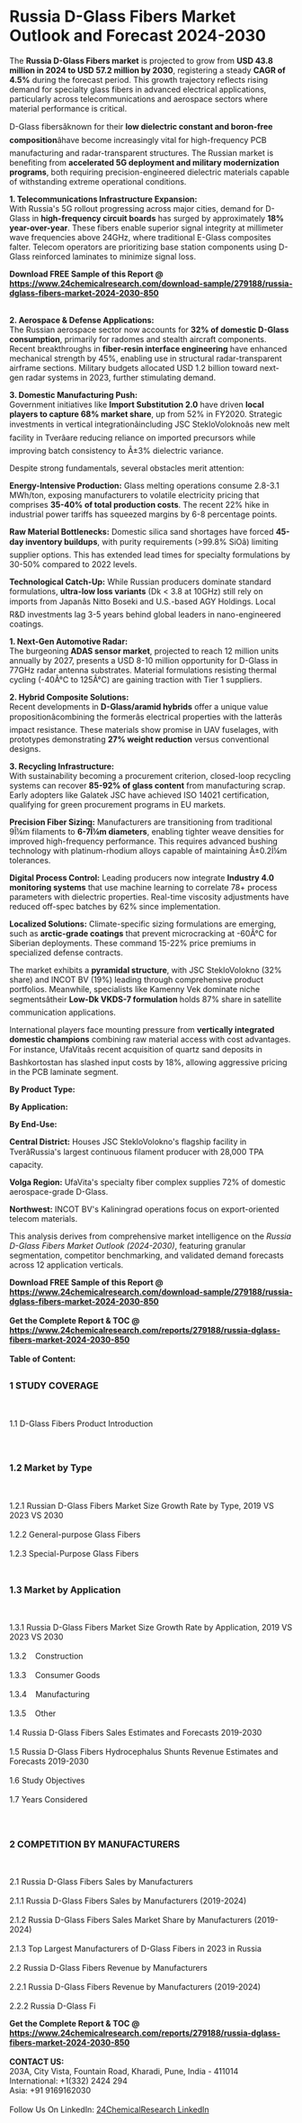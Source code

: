 <h1>Russia D-Glass Fibers Market Outlook and Forecast 2024-2030</h1><p>The <strong>Russia D-Glass Fibers market</strong> is projected to grow from <strong>USD 43.8 million in 2024 to USD 57.2 million by 2030</strong>, registering a steady <strong>CAGR of 4.5%</strong> during the forecast period. This growth trajectory reflects rising demand for specialty glass fibers in advanced electrical applications, particularly across telecommunications and aerospace sectors where material performance is critical.</p><p>D-Glass fibersâknown for their <strong>low dielectric constant and boron-free composition</strong>âhave become increasingly vital for high-frequency PCB manufacturing and radar-transparent structures. The Russian market is benefiting from <strong>accelerated 5G deployment and military modernization programs</strong>, both requiring precision-engineered dielectric materials capable of withstanding extreme operational conditions.</p><p><strong>1. Telecommunications Infrastructure Expansion:</strong><br>
With Russia's 5G rollout progressing across major cities, demand for D-Glass in <strong>high-frequency circuit boards</strong> has surged by approximately <strong>18% year-over-year</strong>. These fibers enable superior signal integrity at millimeter wave frequencies above 24GHz, where traditional E-Glass composites falter. Telecom operators are prioritizing base station components using D-Glass reinforced laminates to minimize signal loss.</p><div><b>Download FREE Sample of this Report @ 
            <a href="https://www.24chemicalresearch.com/download-sample/279188/russia-dglass-fibers-market-2024-2030-850">
            https://www.24chemicalresearch.com/download-sample/279188/russia-dglass-fibers-market-2024-2030-850</a></b></div><br><p><strong>2. Aerospace &amp; Defense Applications:</strong><br>
The Russian aerospace sector now accounts for <strong>32% of domestic D-Glass consumption</strong>, primarily for radomes and stealth aircraft components. Recent breakthroughs in <strong>fiber-resin interface engineering</strong> have enhanced mechanical strength by 45%, enabling use in structural radar-transparent airframe sections. Military budgets allocated USD 1.2 billion toward next-gen radar systems in 2023, further stimulating demand.</p><p><strong>3. Domestic Manufacturing Push:</strong><br>
Government initiatives like <strong>Import Substitution 2.0</strong> have driven <strong>local players to capture 68% market share</strong>, up from 52% in FY2020. Strategic investments in vertical integrationâincluding JSC StekloVoloknoâs new melt facility in Tverâare reducing reliance on imported precursors while improving batch consistency to Â±3% dielectric variance.</p><p>Despite strong fundamentals, several obstacles merit attention:</p><p><strong>Energy-Intensive Production:</strong> Glass melting operations consume 2.8-3.1 MWh/ton, exposing manufacturers to volatile electricity pricing that comprises <strong>35-40% of total production costs</strong>. The recent 22% hike in industrial power tariffs has squeezed margins by 6-8 percentage points.</p><p><strong>Raw Material Bottlenecks:</strong> Domestic silica sand shortages have forced <strong>45-day inventory buildups</strong>, with purity requirements (&gt;99.8% SiOâ) limiting supplier options. This has extended lead times for specialty formulations by 30-50% compared to 2022 levels.</p><p><strong>Technological Catch-Up:</strong> While Russian producers dominate standard formulations, <strong>ultra-low loss variants</strong> (Dk &lt; 3.8 at 10GHz) still rely on imports from Japanâs Nitto Boseki and U.S.-based AGY Holdings. Local R&amp;D investments lag 3-5 years behind global leaders in nano-engineered coatings.</p><p><strong>1. Next-Gen Automotive Radar:</strong><br>
The burgeoning <strong>ADAS sensor market</strong>, projected to reach 12 million units annually by 2027, presents a USD 8-10 million opportunity for D-Glass in 77GHz radar antenna substrates. Material formulations resisting thermal cycling (-40Â°C to 125Â°C) are gaining traction with Tier 1 suppliers.</p><p><strong>2. Hybrid Composite Solutions:</strong><br>
Recent developments in <strong>D-Glass/aramid hybrids</strong> offer a unique value propositionâcombining the formerâs electrical properties with the latterâs impact resistance. These materials show promise in UAV fuselages, with prototypes demonstrating <strong>27% weight reduction</strong> versus conventional designs.</p><p><strong>3. Recycling Infrastructure:</strong><br>
With sustainability becoming a procurement criterion, closed-loop recycling systems can recover <strong>85-92% of glass content</strong> from manufacturing scrap. Early adopters like Galatek JSC have achieved ISO 14021 certification, qualifying for green procurement programs in EU markets.</p><p><strong>Precision Fiber Sizing:</strong> Manufacturers are transitioning from traditional 9Î¼m filaments to <strong>6-7Î¼m diameters</strong>, enabling tighter weave densities for improved high-frequency performance. This requires advanced bushing technology with platinum-rhodium alloys capable of maintaining Â±0.2Î¼m tolerances.</p><p><strong>Digital Process Control:</strong> Leading producers now integrate <strong>Industry 4.0 monitoring systems</strong> that use machine learning to correlate 78+ process parameters with dielectric properties. Real-time viscosity adjustments have reduced off-spec batches by 62% since implementation.</p><p><strong>Localized Solutions:</strong> Climate-specific sizing formulations are emerging, such as <strong>arctic-grade coatings</strong> that prevent microcracking at -60Â°C for Siberian deployments. These command 15-22% price premiums in specialized defense contracts.</p><p>The market exhibits a <strong>pyramidal structure</strong>, with JSC StekloVolokno (32% share) and INCOT BV (19%) leading through comprehensive product portfolios. Meanwhile, specialists like Kamenny Vek dominate niche segmentsâtheir <strong>Low-Dk VKDS-7 formulation</strong> holds 87% share in satellite communication applications.</p><p>International players face mounting pressure from <strong>vertically integrated domestic champions</strong> combining raw material access with cost advantages. For instance, UfaVitaâs recent acquisition of quartz sand deposits in Bashkortostan has slashed input costs by 18%, allowing aggressive pricing in the PCB laminate segment.</p><p><strong>By Product Type:</strong></p><p><strong>By Application:</strong></p><p><strong>By End-Use:</strong></p><p><strong>Central District:</strong> Houses JSC StekloVolokno's flagship facility in TverâRussia's largest continuous filament producer with 28,000 TPA capacity.</p><p><strong>Volga Region:</strong> UfaVita's specialty fiber complex supplies 72% of domestic aerospace-grade D-Glass.</p><p><strong>Northwest:</strong> INCOT BV's Kaliningrad operations focus on export-oriented telecom materials.</p><p>This analysis derives from comprehensive market intelligence on the <em>Russia D-Glass Fibers Market Outlook (2024-2030)</em>, featuring granular segmentation, competitor benchmarking, and validated demand forecasts across 12 application verticals.</p><div><b>Download FREE Sample of this Report @ 
            <a href="https://www.24chemicalresearch.com/download-sample/279188/russia-dglass-fibers-market-2024-2030-850">
            https://www.24chemicalresearch.com/download-sample/279188/russia-dglass-fibers-market-2024-2030-850</a></b></div><br><div><b>Get the Complete Report & TOC @ 
            <a href="https://www.24chemicalresearch.com/reports/279188/russia-dglass-fibers-market-2024-2030-850">
            https://www.24chemicalresearch.com/reports/279188/russia-dglass-fibers-market-2024-2030-850</a></b></div><br>
            <b>Table of Content:</b><p><h2><span style="font-size:16px"><strong>1 STUDY COVERAGE</strong></span></h2><br />
<p>1.1 D-Glass Fibers Product Introduction</p><br />
<h2><span style="font-size:16px"><strong>1.2 Market by Type</strong></span></h2><br />
<p>1.2.1 Russian D-Glass Fibers Market Size Growth Rate by Type, 2019 VS 2023 VS 2030<br /><br />
1.2.2 General-purpose Glass Fibers&nbsp;&nbsp; &nbsp;<br /><br />
1.2.3 Special-Purpose Glass Fibers<br /><br />
<h2><span style="font-size:16px"><strong>1.3 Market by Application</strong></span></h2><br />
<p>1.3.1 Russia D-Glass Fibers Market Size Growth Rate by Application, 2019 VS 2023 VS 2030<br /><br />
1.3.2&nbsp;&nbsp; &nbsp;Construction<br /><br />
1.3.3&nbsp;&nbsp; &nbsp;Consumer Goods<br /><br />
1.3.4&nbsp;&nbsp; &nbsp;Manufacturing<br /><br />
1.3.5&nbsp;&nbsp; &nbsp;Other<br /><br />
1.4 Russia D-Glass Fibers Sales Estimates and Forecasts 2019-2030<br /><br />
1.5 Russia D-Glass Fibers Hydrocephalus Shunts Revenue Estimates and Forecasts 2019-2030<br /><br />
1.6 Study Objectives<br /><br />
1.7 Years Considered</p><br />
<h2><span style="font-size:16px"><strong>2 COMPETITION BY MANUFACTURERS</strong></span></h2><br />
<p>2.1 Russia D-Glass Fibers Sales by Manufacturers<br /><br />
2.1.1 Russia D-Glass Fibers Sales by Manufacturers (2019-2024)<br /><br />
2.1.2 Russia D-Glass Fibers Sales Market Share by Manufacturers (2019-2024)<br /><br />
2.1.3 Top Largest Manufacturers of D-Glass Fibers in 2023 in Russia<br /><br />
2.2 Russia D-Glass Fibers Revenue by Manufacturers<br /><br />
2.2.1 Russia D-Glass Fibers Revenue by Manufacturers (2019-2024)<br /><br />
2.2.2 Russia D-Glass Fi</p><div><b>Get the Complete Report & TOC @ 
            <a href="https://www.24chemicalresearch.com/reports/279188/russia-dglass-fibers-market-2024-2030-850">
            https://www.24chemicalresearch.com/reports/279188/russia-dglass-fibers-market-2024-2030-850</a></b></div><br><b>CONTACT US:</b><br>
            203A, City Vista, Fountain Road, Kharadi, Pune, India - 411014<br>
            International: +1(332) 2424 294<br>
            Asia: +91 9169162030 <br><br>
            Follow Us On LinkedIn: <a href="https://www.linkedin.com/company/24chemicalresearch/">24ChemicalResearch LinkedIn</a>